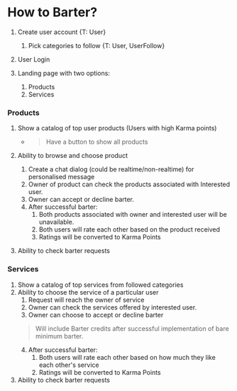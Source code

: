 # How to Barter?
1. Create user account {T: User}
    1. Pick categories to follow {T: User, UserFollow}
    
2. User Login
3. Landing page with two options:
    1. Products
    2. Services
    
### Products
1. Show a catalog of top user products (Users with high Karma points)
    - > Have a button to show all products
2. Ability to browse and choose product
    1. Create a chat dialog (could be realtime/non-realtime) for personalised message
    2. Owner of product can check the products associated with Interested user.
    3. Owner can accept or decline barter.
    4. After successful barter:
       1. Both products associated with owner and interested user will be unavailable.
       2. Both users will rate each other based on the product received
       3. Ratings will be converted to Karma Points

3. Ability to check barter requests


### Services
1. Show a catalog of top services from followed categories
2. Ability to choose the service of a particular user
    1. Request will reach the owner of service
    2. Owner can check the services offered by interested user.
    3. Owner can choose to accept or decline barter
    > Will include Barter credits after successful implementation of bare minimum barter.
    4. After successful barter:
       1. Both users will rate each other based on how much they like each other's service
       2. Ratings will be converted to Karma Points
3. Ability to check barter requests